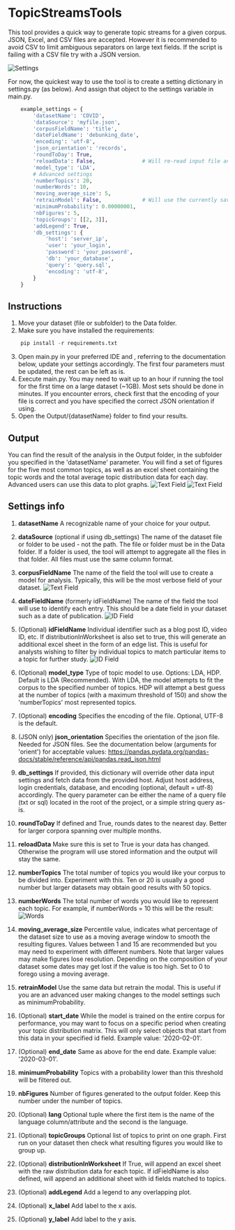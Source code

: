 # TopicStreamsTools

This tool provides a quick way to generate topic streams for a given corpus.
JSON, Excel, and CSV files are accepted. However it is recommended to avoid CSV to limit ambiguous separators on large text fields. If the script is failing with a CSV file try with a JSON version.

![Settings](/images/topicStreamExample.png)

For now, the quickest way to use the tool is to create a setting dictionary in settings.py (as below). And assign that object to the settings variable in main.py.

```python
    example_settings = {
        'datasetName': 'COVID',            
        'dataSource': 'myfile.json',
        'corpusFieldName': 'title',
        'dateFieldName': 'debunking_date',
        'encoding': 'utf-8',
        'json_orientation': 'records',
        'roundToDay': True,
        'reloadData': False,               # Will re-read input file and train a new model with the updated data
        'model_type': 'LDA',
        # Advanced settings
        'numberTopics': 20,
        'numberWords': 10,
        'moving_average_size': 5,
        'retrainModel': False,             # Will use the currently saved data and train a new model (useful to try different settings without processing the same corpus)
        'minimumProbability': 0.00000001,
        'nbFigures': 5,
        'topicGroups': [[2, 3]],
        'addLegend': True,
        'db_settings': {
            'host': 'server_ip',
            'user': 'your_login',
            'password': 'your_password',
            'db': 'your_database',
            'query': 'query.sql',
            'encoding': 'utf-8',
        }
    }
```

## Instructions

1. Move your dataset (file or subfolder) to the Data folder.
2. Make sure you have installed the requirements:
```python
    pip install -r requirements.txt
```
3. Open main.py in your preferred IDE and , referring to the documentation below, update your settings accordingly. The first four parameters must be updated, the rest can be left as is.
4. Execute main.py. You may need to wait up to an hour if running the tool for the first time on a large dataset (~1GB). Most sets should be done in minutes. If you encounter errors, check first that the encoding of your file is correct and you have specified the correct JSON orientation if using.
5. Open the Output/{datasetName} folder to find your results.

## Output

You can find the result of the analysis in the Output folder, in the subfolder you specified in the 'datasetName' parameter.
You will find a set of figures for the five most common topics, as well as an excel sheet containing the topic words and the total average topic distribution data for each day. Advanced users can use this data to plot graphs.
![Text Field](/images/sheetTab.png)
![Text Field](/images/topicDistribution.png)

## Settings info

1. **datasetName**
A recognizable name of your choice for your output.

1. **dataSource** (optional if using db_settings)
The name of the dataset file or folder to be used - not the path. The file or folder must be in the Data folder. If a folder is used, the tool will attempt to aggregate all the files in that folder. All files must use the same column format.

1. **corpusFieldName**
The name of the field the tool will use to create a model for analysis. Typically, this will be the most verbose field of your dataset.
![Text Field](/images/textField.png)

1. **dateFieldName** (formerly idFieldName)
The name of the field the tool will use to identify each entry. This should be a date field in your dataset such as a date of publication.
![ID Field](/images/idField.png)

1. (Optional) **idFieldName**
Individual identifier such as a blog post ID, video ID, etc. If distributionInWorksheet is also set to true, this will generate an additional excel sheet in the form of an edge list. This is useful for analysts wishing to filter by individual topics to match particular items to a topic for further study.
![ID Field](/images/edgeList.png)

1. (Optional) **model_type**
Type of topic model to use. Options: LDA, HDP. Default is LDA (Recommended). With LDA, the model attempts to fit the corpus to the specified number of topics. HDP will attempt a best guess at the number of topics (with a maximum threshold of 150) and show  the 'numberTopics' most represented topics.

1. (Optional) **encoding**
Specifies the encoding of the file. Optional, UTF-8 is the default.

1. (JSON only) **json_orientation**
Specifies the orientation of the json file. Needed for JSON files. See the documentation below (arguments for 'orient') for acceptable values:
https://pandas.pydata.org/pandas-docs/stable/reference/api/pandas.read_json.html

1. **db_settings**
If provided, this dictionary will override other data input settings and fetch data from the provided host. Adjust host address, login credentials, database, and encoding (optional, default = utf-8) accordingly. The query parameter can be either the name of a query file (txt or sql) located in the root of the project, or a simple string query as-is.

1. **roundToDay**
If defined and True, rounds dates to the nearest day. Better for larger corpora spanning over multiple months.

1. **reloadData**
Make sure this is set to True is your data has changed. Otherwise the program will use stored information and the output will stay the same.

1. **numberTopics**
The total number of topics you would like your corpus to be divided into. Experiment with this. Ten or 20 is usually a good number but larger datasets may obtain good results with 50 topics.

1. **numberWords**
The total number of words you would like to represent each topic. For example, if numberWords = 10 this will be the result:
![Words](/images/wordCount.png)

1. **moving_average_size**
Percentile value, indicates what percentage of the dataset size to use as a moving average window to smooth the resulting figures. Values between 1 and 15 are recommended but you may need to experiment with different numbers. Note that larger values may make figures lose resolution. Depending on the composition of your dataset some dates may get lost if the value is too high. Set to 0 to forego using a moving average.

1. **retrainModel**
Use the same data but retrain the modal. This is useful if you are an advanced user making changes to the model settings such as minimumProbability.

1. (Optional) **start_date**
While the model is trained on the entire corpus for performance, you may want to focus on a specific period when creating your topic distribution matrix. This will only select objects that start from this data in your specified id field. Example value: '2020-02-01'.

1. (Optional) **end_date**
Same as above for the end date. Example value: '2020-03-01'.

1. **minimumProbability**
Topics with a probability lower than this threshold will be filtered out.

1. **nbFigures**
Number of figures generated to the output folder. Keep this number under the number of topics.

1. (Optional) **lang**
Optional tuple where the first item is the name of the language column/attribute and the second is the language.

1. (Optional) **topicGroups**
Optional list of topics to print on one graph. First run on your dataset then check what resulting figures you would like to group up.

1. (Optional) **distributionInWorksheet**
If True, will append an excel sheet with the raw distribution data for each topic. If idFieldName is also defined, will append an additional sheet with id fields matched to topics.

1. (Optional) **addLegend**
Add a legend to any overlapping plot.

1. (Optional) **x_label**
Add label to the x axis.

1. (Optional) **y_label**
Add label to the y axis.
